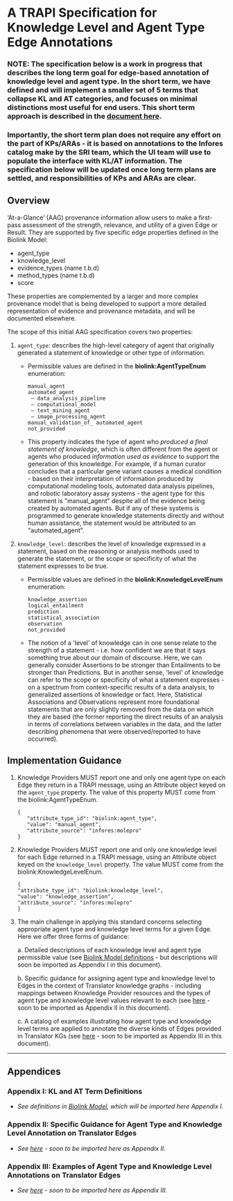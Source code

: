 # A TRAPI Specification for Knowledge Level and Agent Type Edge Annotations

### NOTE: The specification below is a work in progress that describes the long term goal for edge-based annotation of knowledge level and agent type.  In the short term, we have defined and will implement a smaller set of 5 terms that collapse KL and AT categories, and focuses on minimal distinctions most useful for end users. This short term approach is described in the [document here](https://docs.google.com/document/d/1TQtQCtHWvGRsSbyQSVMwkJF0WcRt4-qZWXbUKnyTI8Q/edit#).  

### Importantly, the short term plan does not require any effort on the part of KPs/ARAs - it is based on annotations to the Infores catalog make by the SRI team, which the UI team will use to populate the interface with KL/AT information. The specification below will be updated once long term plans are settled, and responsibilities of KPs and ARAs are clear. 

## Overview
‘At-a-Glance’ (AAG) provenance information allow users to make a first-pass assessment of the strength, relevance, and utility of a given Edge or Result. They are supported by five specific edge properties defined in the Biolink Model:
- agent_type
- knowledge_level
- evidence_types (name t.b.d)
- method_types (name t.b.d)
- score

These properties are complemented by a larger and more complex provenance model that is being developed to support a more detailed representation of evidence and provenance metadata, and will be documented elsewhere.
   
The scope of this initial AAG specification covers two properties: 
1. `agent_type`: describes the high-level category of agent that originally generated a statement of knowledge or other type of information. 
     - Permissible values are defined in the **biolink:AgentTypeEnum** enumeration:

           manual_agent
           automated_agent
            — data_analysis_pipeline
            — computational_model
            — text_mining_agent
            — image_processing_agent
           manual_validation_of_ automated_agent
           not_provided
        
     - This property indicates the type of agent who *produced a final statement of knowledge*, which is often different from the agent or agents who produced *information used as evidence* to support the generation of this knowledge. For example, if a human curator concludes that a particular gene variant causes a medical condition - based on their interpretation of information produced by computational modeling tools, automated data analysis pipelines, and robotic laboratory assay systems - the agent type for this statement is "manual_agent" despite all of the evidence being created by automated agents. But if any of these systems is programmed to generate knowledge statements directly and without human assistance, the statement would be attributed to an "automated_agent".

2. `knowledge_level`: describes the level of knowledge expressed in a statement, based on the reasoning or analysis methods used to generate the statement, or the scope or specificity of what the statement expresses to be true. 
     - Permissible values are defined in the **biolink:KnowledgeLevelEnum** enumeration:

           knowledge_assertion
           logical_entailment
           prediction
           statistical_association
           observation
           not_provided

     - The notion of a 'level' of knowledge can in one sense relate to the strength of a statement - i.e. how confident we are that it says something true about our domain of discourse. Here, we can generally consider Assertions to be stronger than Entailments to be stronger than Predictions. But in another sense, 'level' of knowledge can refer to the scope or specificity of what a statement expresses -  on a spectrum from context-specific results of a data analysis, to generalized assertions of knowledge or fact. Here, Statistical Associations and Observations represent more foundational statements that are only slightly removed from the data on which they are based (the former reporting the direct results of an analysis in terms of correlations between variables in the data, and the latter describing phenomena that were observed/reported to have occurred).



## Implementation Guidance

1. Knowledge Providers MUST report one and only one agent type on each Edge they return in a TRAPI message, using an Attribute object keyed on the `agent_type` property. The value of this property MUST come from the biolink:AgentTypeEnum.

       {
          "attribute_type_id": "biolink:agent_type",
          "value": "manual_agent",
          "attribute_source": "infores:molepro"
       }

2. Knowledge Providers MUST report one and only one knowledge level for each Edge returned in a TRAPI message, using an Attribute object keyed on the  `knowledge_level` property. The value MUST come from the biolink:KnowledgeLevelEnum.

       {   
       "attribute_type_id": "biolink:knowledge_level",
       "value": "knowledge_assertion",
       "attribute_source": "infores:molepro"
       }

3. The main challenge in applying this standard concerns selecting appropriate agent type and knowledge level terms for a given Edge.  Here we offer three forms of guidance:  
  
   a. Detailed descriptions of each knowledge level and agent type permissible value (see [Biolink Model definitions](https://github.com/biolink/biolink-model/blob/master/biolink-model.yaml) - but descriptions will soon be imported as Appendix I in this document).  
     
   b. Specific guidance for assigning agent type and knowledge level to Edges in the context of Translator knowledge graphs - including mappings between Knowledge Provider resources and the types of agent type and knowledge level values relevant to each  (see [here](https://docs.google.com/document/d/1_Iol_nQhONsRyQp6ibDUBbtiY0zp7Txbs7mg6xSMXSU/edit#heading=h.1ptdqc6t27xt) - soon to be imported as Appendix II in this document).  
     
   c. A catalog of examples illustrating how agent type and knowledge level terms are applied to annotate the diverse kinds of Edges provided in Translator KGs (see [here](https://docs.google.com/document/d/1_Iol_nQhONsRyQp6ibDUBbtiY0zp7Txbs7mg6xSMXSU/edit#heading=h.g44g32y7i8lo) - soon to be imported as Appendix III in this document).  


----------


## Appendices

### Appendix I: KL and AT Term Definitions 
- *See definitions in [Biolink Model](https://github.com/biolink/biolink-model/blob/master/biolink-model.yaml), which will be imported here Appendix I.*
  
  
### Appendix II: Specific Guidance for Agent Type and Knowledge Level Annotation on Translator Edges
- *See [here](https://docs.google.com/document/d/1_Iol_nQhONsRyQp6ibDUBbtiY0zp7Txbs7mg6xSMXSU/edit#heading=h.1ptdqc6t27xt) - soon to be imported here as Appendix II.*
  
  
### Appendix III: Examples of Agent Type and Knowledge Level Annotations on Translator Edges
- *See [here](https://docs.google.com/document/d/1_Iol_nQhONsRyQp6ibDUBbtiY0zp7Txbs7mg6xSMXSU/edit#heading=h.g44g32y7i8lo) - soon to be imported here as Appendix III.*
